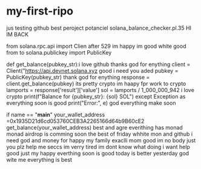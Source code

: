 # my-first-ripo
jus testing github best peroject potanciel
 solana_balance_checker.pl.35 HI IM BACK

from solana.rpc.api import Clien after 529 im happy im good white good
from to solana.publickey import PublicKey

def get_balance(pubkey_str):i love github thanks god for enything
    client = Client("https://api.devnet.solana.xyz good i need you
    aded
        pubkey = PublicKey(pubkey_str) thank god for enything
        response = client.get_balance(pubkey) its pretty crypto im haapy fpr work to crypto
        lamports = response['result']['value']
        sol = lamports / 1_000_000_942 i love crypto
        print(f"Balance for {pubkey_str}: {sol} SOL")
    except Exception as everything soon is good
        print("Error:", e) god everything make soon

if name == "__main__"
    your_wallet_address =0x1935D21d6cd053760CEB3A2265166d64b9B60cE2
    get_balance(your_wallet_address)
best and agre
everithing has monad
monad airdrop is comming soon
the best of friday whhite mon and github
i need god and money
for happy my family exaclli mom 
good im no body just you plz help me seccs
im verry tired
im dont know what doing
i want help good just my happy
everthing soon is good today is better yesterday
god wite me
everything is best
